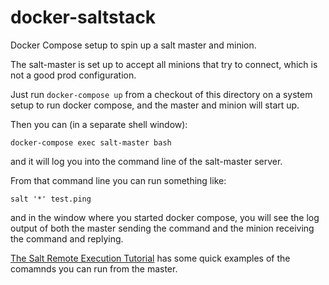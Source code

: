 # docker-saltstack
Docker Compose setup to spin up a salt master and minion.

The salt-master is set up to accept all minions that try to connect, which is not a good prod configuration.

Just run 
`docker-compose up`
from a checkout of this directory on a system setup to run docker compose, and the master and minion will start up.

Then you can (in a separate shell window):

`docker-compose exec salt-master bash`

and it will log you into the command line of the salt-master server.

From that command line you can run something like:

`salt '*' test.ping`

and in the window where you started docker compose, you will see the log output of both the master sending the command and the minion receiving the command and replying.

[The Salt Remote Execution Tutorial](https://docs.saltstack.com/en/latest/topics/tutorials/modules.html) has some quick examples of the comamnds you can run from the master.

